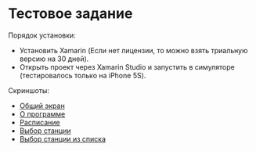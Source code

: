 # Тестовое задание

Порядок установки:

* Установить Xamarin (Если нет лицензии, то можно взять триальную версию на 30 дней).
* Открыть проект через Xamarin Studio и запустить в симуляторе (тестировалось только на iPhone 5S).

Скриншоты:
* [Общий экран](https://github.com/kvandake/TytySample/blob/master/Screenshots/Simulator%20Screen%20Shot%2019%20%D1%8F%D0%BD%D0%B2.%202016%20%D0%B3.%2C%202.06.43.png)
* [О программе](https://github.com/kvandake/TytySample/blob/master/Screenshots/Simulator%20Screen%20Shot%2019%20%D1%8F%D0%BD%D0%B2.%202016%20%D0%B3.%2C%202.06.48.png)
* [Расписание](https://github.com/kvandake/TytySample/blob/master/Screenshots/Simulator%20Screen%20Shot%2019%20%D1%8F%D0%BD%D0%B2.%202016%20%D0%B3.%2C%202.06.51.png)
* [Выбор станции](https://github.com/kvandake/TytySample/blob/master/Screenshots/Simulator%20Screen%20Shot%2019%20%D1%8F%D0%BD%D0%B2.%202016%20%D0%B3.%2C%202.06.57.png)
* [Выбор станции из списка](https://github.com/kvandake/TytySample/blob/master/Screenshots/Simulator%20Screen%20Shot%2019%20%D1%8F%D0%BD%D0%B2.%202016%20%D0%B3.%2C%202.07.09.png)
